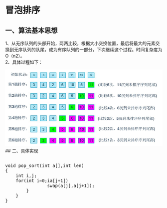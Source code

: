 # 冒泡排序
## 一、算法基本思想  
  1、从无序队列的头部开始，两两比较，根据大小交换位置，最后将最大的元素交换到无序队列的队尾，成为有序队列的一部分，下次继续这个过程。时间复杂度为O（n2）。  
  2、具体过程如下：
  <div align="center"> <img src="https://github.com/joyce0101/Notes/blob/master/src/%E5%BF%AB%E6%8E%92.png"/> </div>
## 二、具体实现  
<pre>  
void pop_sort(int a[],int len)
{
    int i,j;
    for(int i=0;i<len;i++)
    {
        for(int j=0;j<len-i-1;i++)
        {
            if(a[j]>a[j+1])
                swap(a[j],a[j+1]);
        }
    }
}
</pre>  

